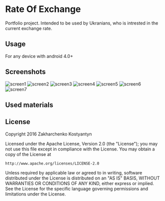 # Rate Of Exchange
Portfolio project. Intended to be used by Ukranians, who is intrested in the current exchange rate.
## Usage
For any device with android 4.0+
## Screenshots
![screen1](https://github.com/ZakharchenkoWork/RateOfExchange/blob/master/Screenshoots/Screenshot%20(1).png)
![screen2](https://github.com/ZakharchenkoWork/RateOfExchange/blob/master/Screenshoots/Screenshot%20(2).png)
![screen3](https://github.com/ZakharchenkoWork/RateOfExchange/blob/master/Screenshoots/Screenshot%20(3).png)
![screen4](https://github.com/ZakharchenkoWork/RateOfExchange/blob/master/Screenshoots/Screenshot%20(4).png)
![screen5](https://github.com/ZakharchenkoWork/RateOfExchange/blob/master/Screenshoots/Screenshot%20(5).png)
![screen6](https://github.com/ZakharchenkoWork/RateOfExchange/blob/master/Screenshoots/Screenshot%20(6).png)
![screen7](https://github.com/ZakharchenkoWork/RateOfExchange/blob/master/Screenshoots/Screenshot%20(7).png)
## Used materials

## License
Copyright 2016 Zakharchenko Kostyantyn

Licensed under the Apache License, Version 2.0 (the "License");
you may not use this file except in compliance with the License.
You may obtain a copy of the License at

    http://www.apache.org/licenses/LICENSE-2.0

Unless required by applicable law or agreed to in writing, software
distributed under the License is distributed on an "AS IS" BASIS,
WITHOUT WARRANTIES OR CONDITIONS OF ANY KIND, either express or implied.
See the License for the specific language governing permissions and
limitations under the License.
